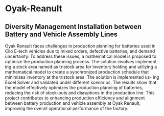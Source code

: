 # Oyak-Reanult
## Diversity Management Installation between Battery and Vehicle Assembly Lines <br />
Oyak Renault faces challenges in production planning for batteries used in Clio E-tech vehicles due to mixed orders, defective batteries, and demand uncertainty. To address these issues, a mathematical model is proposed to optimize the production planning process. The solution involves implement- ing a stock area named as tristock area for inventory holding and utilizing a mathematical model to create a synchronized production schedule that minimizes inventory at the tristock area. The solution is implemented us- ing Excel Solver and validated under different scenarios. The results show that the model effectively optimizes the production planning of batteries, reducing the risk of stock-outs and disruptions in the production line. This project contributes to enhancing production efficiency and alignment between battery production and vehicle assembly at Oyak Renault, improving the overall operational performance of the factory.
